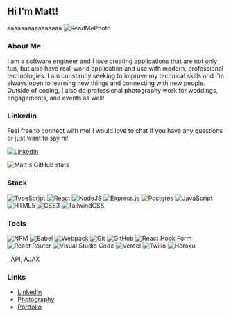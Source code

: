 ## Hi I'm Matt! 
aaaaaaaaaaaaaaaa
![ReadMePhoto](https://user-images.githubusercontent.com/113474295/224591655-dd427c4d-686f-41e2-b38e-45629ec12c48.png)

### About Me

I am a software engineer and I love creating applications that are not only fun, but also have real-world application and use with modern, professional technologies. I am constantly seeking to improve my technical skills and I'm always open to learning new things and connecting with new people. Outside of coding, I also do professional photography work for weddings, engagements, and events as well!

### LinkedIn

Feel free to connect with me! I would love to chat if you have any questions or just want to say hi!

[![LinkedIn](https://img.shields.io/badge/linkedin-%230077B5.svg?style=for-the-badge&logo=linkedin&logoColor=white)
](https://www.linkedin.com/in/matthew-cha/)

![Matt's GitHub stats](https://github-readme-stats.vercel.app/api?username=matt-cha&theme=algolia&show_icons=true&hide=contribs)

### Stack
![TypeScript](https://img.shields.io/badge/typescript-%23007ACC.svg?style=for-the-badge&logo=typescript&logoColor=white)
![React](https://img.shields.io/badge/react-%2320232a.svg?style=for-the-badge&logo=react&logoColor=%2361DAFB) ![NodeJS](https://img.shields.io/badge/node.js-6DA55F?style=for-the-badge&logo=node.js&logoColor=white)
 ![Express.js](https://img.shields.io/badge/express.js-%23404d59.svg?style=for-the-badge&logo=express&logoColor=%2361DAFB)
 ![Postgres](https://img.shields.io/badge/postgres-%23316192.svg?style=for-the-badge&logo=postgresql&logoColor=white)
 ![JavaScript](https://img.shields.io/badge/javascript-%23323330.svg?style=for-the-badge&logo=javascript&logoColor=%23F7DF1E)
 ![HTML5](https://img.shields.io/badge/html5-%23E34F26.svg?style=for-the-badge&logo=html5&logoColor=white)
 ![CSS3](https://img.shields.io/badge/css3-%231572B6.svg?style=for-the-badge&logo=css3&logoColor=white)
![TailwindCSS](https://img.shields.io/badge/tailwindcss-%2338B2AC.svg?style=for-the-badge&logo=tailwind-css&logoColor=white)

### Tools
 ![NPM](https://img.shields.io/badge/NPM-%23CB3837.svg?style=for-the-badge&logo=npm&logoColor=white)
 ![Babel](https://img.shields.io/badge/Babel-F9DC3e?style=for-the-badge&logo=babel&logoColor=black)
 ![Webpack](https://img.shields.io/badge/webpack-%238DD6F9.svg?style=for-the-badge&logo=webpack&logoColor=black)
 ![Git](https://img.shields.io/badge/git-%23F05033.svg?style=for-the-badge&logo=git&logoColor=white)
 ![GitHub](https://img.shields.io/badge/github-%23121011.svg?style=for-the-badge&logo=github&logoColor=white)
![React Hook Form](https://img.shields.io/badge/React%20Hook%20Form-%23EC5990.svg?style=for-the-badge&logo=reacthookform&logoColor=white)
![React Router](https://img.shields.io/badge/React_Router-CA4245?style=for-the-badge&logo=react-router&logoColor=white)
![Visual Studio Code](https://img.shields.io/badge/Visual%20Studio%20Code-0078d7.svg?style=for-the-badge&logo=visual-studio-code&logoColor=white)
![Vercel](https://img.shields.io/badge/Vercel-000000?style=for-the-badge&logo=vercel&logoColor=white)
![Twilio](https://img.shields.io/badge/Twilio-F22F46?style=for-the-badge&logo=Twilio&logoColor=white)
![Heroku](https://img.shields.io/badge/Heroku-430098?style=for-the-badge&logo=heroku&logoColor=white)


, API, AJAX

### Links

- [LinkedIn](https://www.linkedin.com/in/matthew-cha/)
- [Photography](https://matthewcha.pixieset.com/)
- [Portfolio](https://portfolio-website-6yix1ze6w-matt-cha.vercel.app/)

